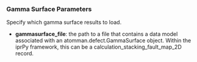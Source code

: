### Gamma Surface Parameters

Specify which gamma surface results to load.

- __gammasurface_file__: the path to a file that contains a data model associated with an atomman.defect.GammaSurface object. Within the iprPy framework, this can be a calculation_stacking_fault_map_2D record.